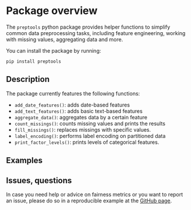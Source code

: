 # Package overview

The `preptools` python package provides helper functions to simplify common data preprocessing tasks, including feature engineering, working with missing values, aggregating data and more.

You can install the package by running:

```
pip install preptools
```

## Description

The package currently features the following functions:
- `add_date_features()`: adds date-based features
- `add_text_features()`: adds basic text-based features 
- `aggregate_data()`: aggregates data by a certain feature
- `count_missings()`: counts missing values and prints the results
- `fill_missings()`: replaces missings with specific values.
- `label_encoding()`: performs label encoding on partitioned data
- `print_factor_levels()`: prints levels of categorical features.

## Examples



## Issues, questions

In case you need help or advice on fairness metrics or you want to report an issue, please do so in a reproducible example at the [GitHub page](https://github.com/kozodoi/prep_tools/issues).
